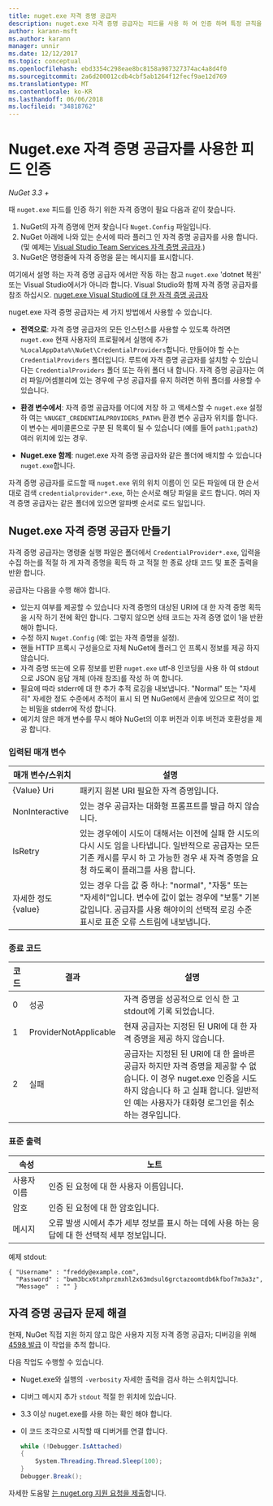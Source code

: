 ```yaml
---
title: nuget.exe 자격 증명 공급자
description: nuget.exe 자격 증명 공급자는 피드를 사용 하 여 인증 하며 특정 규칙을 따르는 명령줄 실행 파일로 구현 됩니다.
author: karann-msft
ms.author: karann
manager: unnir
ms.date: 12/12/2017
ms.topic: conceptual
ms.openlocfilehash: ebd3354c298eae8bc8158a987327374ac4a8d4f0
ms.sourcegitcommit: 2a6d200012cdb4cbf5ab1264f12fecf9ae12d769
ms.translationtype: MT
ms.contentlocale: ko-KR
ms.lasthandoff: 06/06/2018
ms.locfileid: "34818762"
---
```

# <a name="authenticating-feeds-with-nugetexe-credential-providers"></a>Nuget.exe 자격 증명 공급자를 사용한 피드 인증

*NuGet 3.3 +*

때 `nuget.exe` 피드를 인증 하기 위한 자격 증명이 필요 다음과 같이 찾습니다.

1. NuGet의 자격 증명에 먼저 찾습니다 `Nuget.Config` 파일입니다.
1. NuGet 아래에 나와 있는 순서에 따라 플러그 인 자격 증명 공급자를 사용 합니다. (및 예제는 [Visual Studio Team Services 자격 증명 공급자](https://www.visualstudio.com/docs/package/get-started/nuget/auth#vsts-credential-provider).)
1. NuGet은 명령줄에 자격 증명을 묻는 메시지를 표시합니다.

여기에서 설명 하는 자격 증명 공급자 에서만 작동 하는 참고 `nuget.exe` 'dotnet 복원' 또는 Visual Studio에서가 아니라 합니다. Visual Studio와 함께 자격 증명 공급자를 참조 하십시오. [nuget.exe Visual Studio에 대 한 자격 증명 공급자](nuget-credential-providers-for-visual-studio.md)

nuget.exe 자격 증명 공급자는 세 가지 방법에서 사용할 수 있습니다.

- **전역으로**: 자격 증명 공급자의 모든 인스턴스를 사용할 수 있도록 하려면 `nuget.exe` 현재 사용자의 프로필에서 실행에 추가 `%LocalAppData%\NuGet\CredentialProviders`합니다. 만들어야 할 수는 `CredentialProviders` 폴더입니다. 루트에 자격 증명 공급자를 설치할 수 있습니다는 `CredentialProviders` 폴더 또는 하위 폴더 내 합니다. 자격 증명 공급자는 여러 파일/어셈블리에 있는 경우에 구성 공급자를 유지 하려면 하위 폴더를 사용할 수 있습니다.

- **환경 변수에서**: 자격 증명 공급자를 어디에 저장 하 고 액세스할 수 `nuget.exe` 설정 하 여는 `%NUGET_CREDENTIALPROVIDERS_PATH%` 환경 변수 공급자 위치를 합니다. 이 변수는 세미콜론으로 구분 된 목록이 될 수 있습니다 (예를 들어 `path1;path2`) 여러 위치에 있는 경우.

- **Nuget.exe 함께**: nuget.exe 자격 증명 공급자와 같은 폴더에 배치할 수 있습니다 `nuget.exe`합니다.

자격 증명 공급자를 로드할 때 `nuget.exe` 위의 위치 이름이 인 모든 파일에 대 한 순서 대로 검색 `credentialprovider*.exe`, 하는 순서로 해당 파일을 로드 합니다. 여러 자격 증명 공급자는 같은 폴더에 있으면 알파벳 순서로 로드 일입니다.

## <a name="creating-a-nugetexe-credential-provider"></a>Nuget.exe 자격 증명 공급자 만들기

자격 증명 공급자는 명령줄 실행 파일은 폴더에서 `CredentialProvider*.exe`, 입력을 수집 하는를 적절 하 게 자격 증명을 획득 하 고 적절 한 종료 상태 코드 및 표준 출력을 반환 합니다.

공급자는 다음을 수행 해야 합니다.

- 있는지 여부를 제공할 수 있습니다 자격 증명의 대상된 URI에 대 한 자격 증명 획득을 시작 하기 전에 확인 합니다. 그렇지 않으면 상태 코드는 자격 증명 없이 1을 반환 해야 합니다.
- 수정 하지 `Nuget.Config` (예: 없는 자격 증명을 설정).
- 핸들 HTTP 프록시 구성을으로 자체 NuGet에 플러그 인 프록시 정보를 제공 하지 않습니다.
- 자격 증명 또는에 오류 정보를 반환 `nuget.exe` utf-8 인코딩을 사용 하 여 stdout으로 JSON 응답 개체 (아래 참조)를 작성 하 여 합니다.
- 필요에 따라 stderr에 대 한 추가 추적 로깅을 내보냅니다. "Normal" 또는 "자세히" 자세한 정도 수준에서 추적이 표시 되 면 NuGet에서 콘솔에 있으므로 적이 없는 비밀을 stderr에 작성 합니다.
- 예기치 않은 매개 변수를 무시 해야 NuGet의 이후 버전과 이후 버전과 호환성을 제공 합니다.

### <a name="input-parameters"></a>입력된 매개 변수

| 매개 변수/스위치 |설명|
|----------------|-----------|
| {Value} Uri | 패키지 원본 URI 필요한 자격 증명입니다.|
| NonInteractive | 있는 경우 공급자는 대화형 프롬프트를 발급 하지 않습니다. |
| IsRetry | 있는 경우에이 시도이 대해서는 이전에 실패 한 시도의 다시 시도 임을 나타냅니다. 일반적으로 공급자는 모든 기존 캐시를 무시 하 고 가능한 경우 새 자격 증명을 요청 하도록이 플래그를 사용 합니다.|
| 자세한 정도 {value} | 있는 경우 다음 값 중 하나: "normal", "자동" 또는 "자세히"입니다. 변수에 값이 없는 경우에 "보통" 기본값입니다. 공급자를 사용 해야이의 선택적 로깅 수준 표시로 표준 오류 스트림에 내보냅니다. |

### <a name="exit-codes"></a>종료 코드

| 코드 |결과 | 설명 |
|----------------|-----------|-----------|
| 0 | 성공 | 자격 증명을 성공적으로 인식 한 고 stdout에 기록 되었습니다.|
| 1 | ProviderNotApplicable | 현재 공급자는 지정된 된 URI에 대 한 자격 증명을 제공 하지 않습니다.|
| 2 | 실패 | 공급자는 지정된 된 URI에 대 한 올바른 공급자 하지만 자격 증명을 제공할 수 없습니다. 이 경우 nuget.exe 인증을 시도 하지 않습니다 하 고 실패 합니다. 일반적인 예는 사용자가 대화형 로그인을 취소 하는 경우입니다. |

### <a name="standard-output"></a>표준 출력

| 속성 |노트|
|----------------|-----------|
| 사용자 이름 | 인증 된 요청에 대 한 사용자 이름입니다.|
| 암호 | 인증 된 요청에 대 한 암호입니다.|
| 메시지 | 오류 발생 시에서 추가 세부 정보를 표시 하는 데에 사용 하는 응답에 대 한 선택적 세부 정보입니다. |

예제 stdout:

    { "Username" : "freddy@example.com",
      "Password" : "bwm3bcx6txhprzmxhl2x63mdsul6grctazoomtdb6kfbof7m3a3z",
      "Message"  : "" }

## <a name="troubleshooting-a-credential-provider"></a>자격 증명 공급자 문제 해결

현재, NuGet 직접 지원 하지 않고 많은 사용자 지정 자격 증명 공급자; 디버깅을 위해 [4598 발급](https://github.com/NuGet/Home/issues/4598) 이 작업을 추적 합니다.

다음 작업도 수행할 수 있습니다.

- Nuget.exe와 실행의 `-verbosity` 자세한 출력을 검사 하는 스위치입니다.
- 디버그 메시지 추가 `stdout` 적절 한 위치에 있습니다.
- 3.3 이상 nuget.exe를 사용 하는 확인 해야 합니다.
- 이 코드 조각으로 시작할 때 디버거를 연결 합니다.

    ```cs
    while (!Debugger.IsAttached)
    {
        System.Threading.Thread.Sleep(100);
    }
    Debugger.Break();
    ```

자세한 도움말 [는 nuget.org 지원 요청을 제출](https://www.nuget.org/policies/Contact)합니다.
